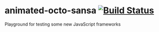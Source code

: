 # animated-octo-sansa [![Build Status](https://travis-ci.org/mlenkeit/animated-octo-sansa.svg?branch=master)](https://travis-ci.org/mlenkeit/animated-octo-sansa)
Playground for testing some new JavaScript frameworks
